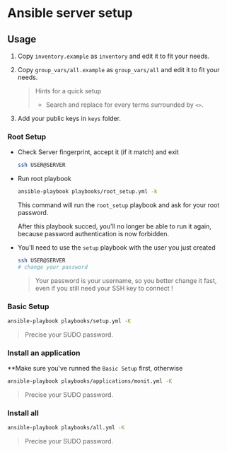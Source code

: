 # Ansible server setup

## Usage

1. Copy `inventory.example` as `inventory` and edit it to fit your needs.

2. Copy `group_vars/all.example` as `group_vars/all` and edit it to fit your needs.

    > Hints for a quick setup
    > - Search and replace for every terms surrounded by `<>`.

3. Add your public keys in `keys` folder.

### Root Setup

- Check Server fingerprint, accept it (if it match) and exit

    ```bash
    ssh USER@SERVER
    ```

- Run root playbook

    ```bash
    ansible-playbook playbooks/root_setup.yml -k
    ```

    This command will run the `root_setup` playbook and ask for your root password.

    After this playbook succed, you'll no longer be able to run it again, because password authentication is now forbidden.

- You'll need to use the `setup` playbook with the user you just created

    ```bash
    ssh USER@SERVER
    # change your password
    ```

    > Your password is your username, so you better change it fast, even if you still need your SSH key to connect !

### Basic Setup

```bash
ansible-playbook playbooks/setup.yml -K
```

> Precise your SUDO password.

### Install an application

**Make sure you've runned the `Basic Setup` first, otherwise

```bash
ansible-playbook playbooks/applications/monit.yml -K
```

> Precise your SUDO password.

### Install all

```bash
ansible-playbook playbooks/all.yml -K
```

> Precise your SUDO password.
